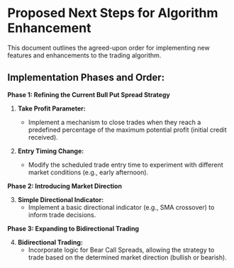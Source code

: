 # Proposed Next Steps for Algorithm Enhancement

This document outlines the agreed-upon order for implementing new features and enhancements to the trading algorithm.

## Implementation Phases and Order:

**Phase 1: Refining the Current Bull Put Spread Strategy**

1.  **Take Profit Parameter:**
    *   Implement a mechanism to close trades when they reach a predefined percentage of the maximum potential profit (initial credit received).

2.  **Entry Timing Change:**
    *   Modify the scheduled trade entry time to experiment with different market conditions (e.g., early afternoon).

**Phase 2: Introducing Market Direction**

3.  **Simple Directional Indicator:**
    *   Implement a basic directional indicator (e.g., SMA crossover) to inform trade decisions.

**Phase 3: Expanding to Bidirectional Trading**

4.  **Bidirectional Trading:**
    *   Incorporate logic for Bear Call Spreads, allowing the strategy to trade based on the determined market direction (bullish or bearish).

